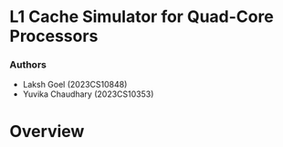 # L1 Cache Simulator for Quad-Core Processors
### Authors
- Laksh Goel (2023CS10848)
- Yuvika Chaudhary (2023CS10353)
# Overview
